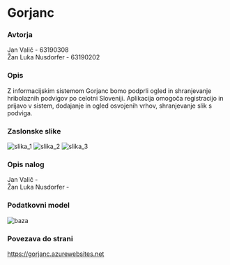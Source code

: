 # Gorjanc

### Avtorja 
Jan Valič - 63190308 <br/>
Žan Luka Nusdorfer - 63190202

### Opis
Z informacijskim sistemom Gorjanc bomo podprli ogled in shranjevanje hribolaznih podvigov po celotni Sloveniji. 
Aplikacija omogoča registracijo in prijavo v sistem, dodajanje in ogled osvojenih vrhov, shranjevanje slik s podviga.

### Zaslonske slike
![slika_1](https://i.imgur.com/4QEeYWX.jpg)
![slika_2](https://i.imgur.com/AJGpxmv.png)
![slika_3](https://i.imgur.com/rELYGgn.png)

### Opis nalog
Jan Valič - <br/>
Žan Luka Nusdorfer - 

### Podatkovni model
![baza](https://i.imgur.com/swWSfNj.png)

### Povezava do strani
https://gorjanc.azurewebsites.net

